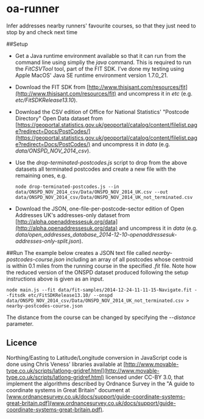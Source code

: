 oa-runner
=========

Infer addresses nearby runners' favourite courses, so that they just need to stop by and check next time

##Setup
- Get a Java runtime environment available so that it can run from the command line using simpliy the *java* command. This is required to run the *FitCSVTool* tool, part of the FIT SDK. I've done my testing using Apple MacOS' Java SE runtime environment version 1.7.0_21.
- Download the FIT SDK from [http://www.thisisant.com/resources/fit](http://www.thisisant.com/resources/fit) and uncompress it in *etc* (e.g. *etc/FitSDKRelease13.10*).
- Download the CSV edition of Office for National Statistics' "Postcode Directory" Open Data dataset from [https://geoportal.statistics.gov.uk/geoportal/catalog/content/filelist.page?redirect=Docs/PostCodes/](https://geoportal.statistics.gov.uk/geoportal/catalog/content/filelist.page?redirect=Docs/PostCodes/) and uncompress it in *data* (e.g. *data/ONSPD_NOV_2014_csv*).
- Use the *drop-terminated-postcodes.js* script to drop from the above datasets all terminated postcodes and create a new file with the remaining ones, e.g.

	```
	node drop-terminated-postcodes.js --in data/ONSPD_NOV_2014_csv/Data/ONSPD_NOV_2014_UK.csv --out data/ONSPD_NOV_2014_csv/Data/ONSPD_NOV_2014_UK_not_terminated.csv 
	```

- Download the JSON, one-file-per-postcode-sector edition of Open Addresses UK's addresses-only dataset from [http://alpha.openaddressesuk.org/data](http://alpha.openaddressesuk.org/data) and uncompress it in *data* (e.g. *data/open_addresses_database_2014-12-10-openaddressesuk-addresses-only-split.json*).

##Run
The example below creates a JSON text file called *nearby-postcodes-course.json* including an array of all postcodes whose centroid is within 0.1 miles from the running course in the specified *.fit* file. Note how the reduced version of the ONSPD dataset produced following the setup instructions above is given as an input.

```
node main.js --fit data/fit-samples/2014-12-24-11-11-15-Navigate.fit --fitsdk etc/FitSDKRelease13.10/ --onspd data/ONSPD_NOV_2014_csv/Data/ONSPD_NOV_2014_UK_not_terminated.csv > nearby-postcodes-course.json
```

The distance from the course can be changed by specifying the *--distance* parameter.

## Licence
Northing/Easting to Latitude/Longitude conversion in JavaScript code is done using Chris Veness' libraries available at [http://www.movable-type.co.uk/scripts/latlong-gridref.html](http://www.movable-type.co.uk/scripts/latlong-gridref.html) licensed under CC-BY 3.0, that implement the algorithms described by Ordnance Survey in the "A guide to coordinate systems in Great Britain" document at [www.ordnancesurvey.co.uk/docs/support/guide-coordinate-systems-great-britain.pdf](www.ordnancesurvey.co.uk/docs/support/guide-coordinate-systems-great-britain.pdf).
